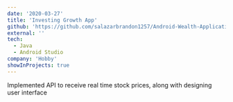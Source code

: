 ```yaml
---
date: '2020-03-27'
title: 'Investing Growth App'
github: 'https://github.com/salazarbrandon1257/Android-Wealth-Application'
external: ''
tech:
  - Java
  - Android Studio
company: 'Hobby'
showInProjects: true
---
```


Implemented API to receive real time stock prices, along with designing user interface
